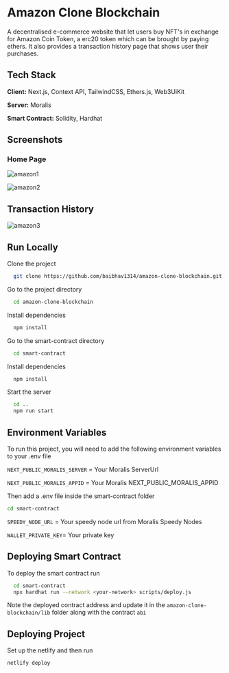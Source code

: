 # Amazon Clone Blockchain

A decentralised e-commerce website that let users buy NFT's in exchange for Amazon Coin Token, a erc20 token which can be brought by paying ethers. It also provides a transaction history page that shows user their purchases.

## Tech Stack

**Client:** Next.js, Context API, TailwindCSS, Ethers.js, Web3UiKit

**Server:** Moralis

**Smart Contract:** Solidity, Hardhat

## Screenshots

### Home Page

![amazon1](https://user-images.githubusercontent.com/60654743/173203179-bfc1c0b1-2ca6-4533-a14e-3532e6c90ef5.png)

![amazon2](https://user-images.githubusercontent.com/60654743/173203228-8fb6e7cc-5c3b-4d09-88fa-ec2d73dced87.png)

## Transaction History

![amazon3](https://user-images.githubusercontent.com/60654743/173203233-9f8dc2a3-77f0-4915-991f-89e93de314d6.png)

## Run Locally

Clone the project

```bash
  git clone https://github.com/baibhav1314/amazon-clone-blockchain.git
```

Go to the project directory

```bash
  cd amazon-clone-blockchain
```

Install dependencies

```bash
  npm install
```

Go to the smart-contract directory

```bash
  cd smart-contract
```

Install dependencies

```bash
  npm install
```

Start the server

```bash
  cd ..
  npm run start
```

## Environment Variables

To run this project, you will need to add the following environment variables to your .env file

`NEXT_PUBLIC_MORALIS_SERVER` = Your Moralis ServerUrl

`NEXT_PUBLIC_MORALIS_APPID` = Your Moralis NEXT_PUBLIC_MORALIS_APPID

Then add a .env file inside the smart-contract folder

```bash
cd smart-contract
```

`SPEEDY_NODE_URL` = Your speedy node url from Moralis Speedy Nodes

`WALLET_PRIVATE_KEY`= Your private key

## Deploying Smart Contract

To deploy the smart contract run

```bash
  cd smart-contract
  npx hardhat run --network <your-network> scripts/deploy.js
```

Note the deployed contract address and update it in the `amazon-clone-blockchain/lib` folder along with the contract `abi`

## Deploying Project

Set up the netlify and then run

```bash
netlify deploy
```
